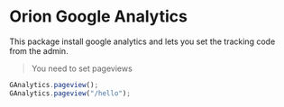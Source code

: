 Orion Google Analytics
======================

This package install google analytics and lets you set the tracking code from the admin.

> You need to set pageviews

```js
GAnalytics.pageview();
GAnalytics.pageview("/hello");
```
